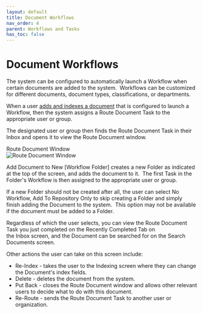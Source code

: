 ```yaml
---
layout: default
title: Document Workflows
nav_order: 4
parent: Workflows and Tasks
has_toc: false
---
```

# Document Workflows

The system can be configured to automatically launch a Workflow when certain documents are added to the system.  Workflows can be customized for different documents, document types, classifications, or departments.

When a user [adds and indexes a document](/docs/working-with-documents/add-documents/upload-documents) that is configured to launch a Workflow, then the system assigns a Route Document Task to the appropriate user or group.

The designated user or group then finds the Route Document Task in their Inbox and opens it to view the Route Document window.

Route Document Window  
![Route Document Window](/assets/images/QAction-route-document-window.png "Route Document Window")

Add Document to New [Workflow Folder] creates a new Folder as indicated at the top of the screen, and adds the document to it.  The first Task in the Folder's Workflow is then assigned to the appropriate user or group.

If a new Folder should not be created after all, the user can select No Workflow, Add To Repository Only to skip creating a Folder and simply finish adding the Document to the system.  This option may not be available if the document must be added to a Folder.

Regardless of which the user selects, you can view the Route Document Task you just completed on the Recently Completed Tab on the Inbox screen, and the Document can be searched for on the Search Documents screen.

Other actions the user can take on this screen include:
- Re-Index - takes the user to the Indexing screen where they can change the Document's index fields.
- Delete - deletes the document from the system.
- Put Back - closes the Route Document window and allows other relevant users to decide what to do with this document.
- Re-Route - sends the Route Document Task to another user or organization.